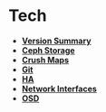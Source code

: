 # Tech

- **[Version Summary](./version-summary.md)**
- **[Ceph Storage](./ceph.md)**
- **[Crush Maps](./crush-maps.md)**
- **[Git](./git.md)**
- **[HA](./ha.md)**
- **[Network Interfaces](./network-interfaces.md)**
- **[OSD](./osd.md)**
